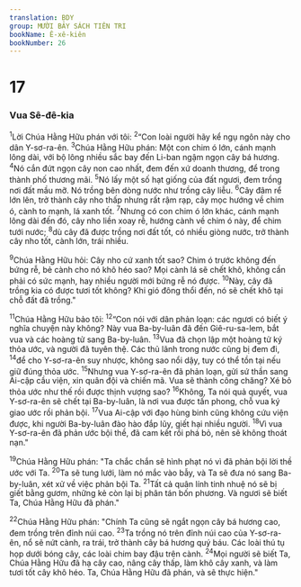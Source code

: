 ```yaml
---
translation: BDY
group: MƯỜI BẢY SÁCH TIÊN TRI
bookName: Ê-xê-kiên 
bookNumber: 26
---
```


<div class="title"><h1>17</h1><h3>Vua Sê-đê-kia</h3></div>
<p><sup>1</sup>Lời Chúa Hằng Hữu phán với tôi: <sup>2</sup>“Con loài người hãy kể ngụ ngôn này cho dân Y-sơ-ra-ên. <sup>3</sup>Chúa Hằng Hữu phán: Một con chim ó lớn, cánh mạnh lông dài, với bộ lông nhiều sắc bay đến Li-ban ngậm ngọn cây bá hương. <sup>4</sup>Nó cắn đứt ngọn cây non cao nhất, đem đến xứ doanh thương, để trong thành phố thương mãi. <sup>5</sup>Nó lấy một số hạt giống của đất ngươi, đem trồng nơi đất mầu mỡ. Nó trồng bên dòng nước như trồng cây liễu. <sup>6</sup>Cây đâm rể lớn lên, trở thành cây nho thấp nhưng rất rậm rạp, cây mọc hướng về chim ó, cành to mạnh, lá xanh tốt. <sup>7</sup>Nhưng có con chim ó lớn khác, cánh mạnh lông dài đến đó, cây nho liền xoay rễ, hướng cành về chim ó này, để chim tưới nước; <sup>8</sup>dù cây đã được trồng nơi đất tốt, có nhiều giòng nước, trở thành cây nho tốt, cành lớn, trái nhiều.</p><p><sup>9</sup>Chúa Hằng Hữu hỏi: Cây nho cứ xanh tốt sao? Chim ó trước không đến bứng rễ, bẻ cành cho nó khô héo sao? Mọi cành lá sẽ chết khô, không cần phải có sức mạnh, hay nhiều người mới bứng rễ nó được. <sup>10</sup>Này, cây đã trồng kia có được tươi tốt không? Khi gió đông thổi đến, nó sẽ chết khô tại chỗ đất đã trồng.&#34; </p><p><sup>11</sup>Chúa Hằng Hữu bảo tôi: <sup>12</sup>“Con nói với dân phản loạn: các ngươi có biết ý nghĩa chuyện này không? Này vua Ba-by-luân đã đến Giê-ru-sa-lem, bắt vua và các hoàng tử sang Ba-by-luân. <sup>13</sup>Vua đã chọn lập một hoàng tử ký thỏa ước, và người đã tuyên thệ. Các thủ lãnh trong nước cũng bị đem đi, <sup>14</sup>để cho Y-sơ-ra-ên suy nhược, không sao nổi dậy, tuy có thể tồn tại nếu giữ đúng thỏa ước. <sup>15</sup>Nhưng vua Y-sơ-ra-ên đã phản loạn, gửi sứ thần sang Ai-cập cầu viện, xin quân đội và chiến mã. Vua sẽ thành công chăng? Xé bỏ thỏa ước như thế rồi được thịnh vượng sao? <sup>16</sup>Không, Ta nói quả quyết, vua Y-sơ-ra-ên sẽ chết tại Ba-by-luân, là nơi vua được tấn phong, chỗ vua ký giao ước rồi phản bội. <sup>17</sup>Vua Ai-cập với đạo hùng binh cũng không cứu viện được, khi người Ba-by-luân đào hào đắp lũy, giết hại nhiều người. <sup>18</sup>Vì vua Y-sơ-ra-ên đã phản ước bội thề, đã cam kết rồi phá bỏ, nên sẽ không thoát nạn.&#34;</p><p><sup>19</sup>Chúa Hằng Hữu phán: &#34;Ta chắc chắn sẽ hình phạt nó vì đã phản bội lời thề ước với Ta. <sup>20</sup>Ta sẽ tung lưới, làm nó mắc vào bẫy, và Ta sẽ đưa nó sang Ba-by-luân, xét xử về việc phản bội Ta. <sup>21</sup>Tất cả quân lính tinh nhuệ nó sẽ bị giết bằng gươm, những kẻ còn lại bị phân tán bốn phương. Và ngươi sẽ biết Ta, Chúa Hằng Hữu đã phán.&#34;</p><p><sup>22</sup>Chúa Hằng Hữu phán: &#34;Chính Ta cũng sẽ ngắt ngọn cây bá hương cao, đem trồng trên đỉnh núi cao. <sup>23</sup>Ta trồng nó trên đỉnh núi cao của Y-sơ-ra-ên, nổ sẽ nứt cành, ra trái, trở thành cây bá hương quý báu. Các loài thú tụ họp dưới bóng cây, các loài chim bay đậu trên cành. <sup>24</sup>Mọi người sẽ biết Ta, Chúa Hằng Hữu đã hạ cây cao, nâng cây thấp, làm khô cây xanh, và làm tươi tốt cây khô héo. Ta, Chúa Hằng Hữu đã phán, và sẽ thực hiện.&#34;</p>